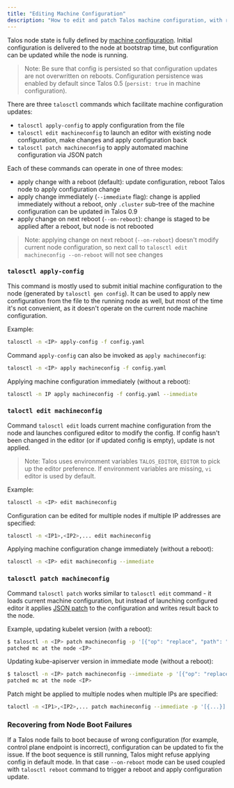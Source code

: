 ```yaml
---
title: "Editing Machine Configuration"
description: "How to edit and patch Talos machine configuration, with reboot, immediately, or stage update on reboot."
---
```


Talos node state is fully defined by [machine configuration](../Reference/configuration/).
Initial configuration is delivered to the node at bootstrap time, but configuration can be updated while the node is running.

> Note: Be sure that config is persisted so that configuration updates are not overwritten on reboots.
> Configuration persistence was enabled by default since Talos 0.5 (`persist: true` in machine configuration).

There are three `talosctl` commands which facilitate machine configuration updates:

* `talosctl apply-config` to apply configuration from the file
* `talosctl edit machineconfig` to launch an editor with existing node configuration, make changes and apply configuration back
* `talosctl patch machineconfig` to apply automated machine configuration via JSON patch

Each of these commands can operate in one of three modes:

* apply change with a reboot (default): update configuration, reboot Talos node to apply configuration change
* apply change immediately (`--immediate` flag): change is applied immediately without a reboot, only `.cluster` sub-tree of the machine configuration can be updated in Talos 0.9
* apply change on next reboot (`--on-reboot`): change is staged to be applied after a reboot, but node is not rebooted

> Note: applying change on next reboot (`--on-reboot`) doesn't modify current node configuration, so next call to
> `talosctl edit machineconfig --on-reboot` will not see changes

### `talosctl apply-config`

This command is mostly used to submit initial machine configuration to the node (generated by `talosctl gen config`).
It can be used to apply new configuration from the file to the running node as well, but most of the time it's not convenient, as it doesn't operate on the current node machine configuration.

Example:

```bash
talosctl -n <IP> apply-config -f config.yaml
```

Command `apply-config` can also be invoked as `apply machineconfig`:

```bash
talosctl -n <IP> apply machineconfig -f config.yaml
```

Applying machine configuration immediately (without a reboot):

```bash
talosctl -n IP apply machineconfig -f config.yaml --immediate
```

### `taloctl edit machineconfig`

Command `talosctl edit` loads current machine configuration from the node and launches configured editor to modify the config.
If config hasn't been changed in the editor (or if updated config is empty), update is not applied.

> Note: Talos uses environment variables `TALOS_EDITOR`, `EDITOR` to pick up the editor preference.
> If environment variables are missing, `vi` editor is used by default.

Example:

```bash
talosctl -n <IP> edit machineconfig
```

Configuration can be edited for multiple nodes if multiple IP addresses are specified:

```bash
talosctl -n <IP1>,<IP2>,... edit machineconfig
```

Applying machine configuration change immediately (without a reboot):

```bash
talosctl -n <IP> edit machineconfig --immediate
```

### `talosctl patch machineconfig`

Command `talosctl patch` works similar to `talosctl edit` command - it loads current machine configuration, but instead of launching configured editor it applies [JSON patch](http://jsonpatch.com/) to the configuration and writes result back to the node.

Example, updating kubelet version (with a reboot):

```bash
$ talosctl -n <IP> patch machineconfig -p '[{"op": "replace", "path": "/machine/kubelet/image", "value": "ghcr.io/talos-systems/kubelet:v1.20.4"}]'
patched mc at the node <IP>
```

Updating kube-apiserver version in immediate mode (without a reboot):

```bash
$ talosctl -n <IP> patch machineconfig --immediate -p '[{"op": "replace", "path": "/cluster/apiServer/image", "value": "k8s.gcr.io/kube-apiserver:v1.20.4"}]'
patched mc at the node <IP>
```

Patch might be applied to multiple nodes when multiple IPs are specified:

```bash
taloctl -n <IP1>,<IP2>,... patch machineconfig --immediate -p '[{...}]'
```

### Recovering from Node Boot Failures

If a Talos node fails to boot because of wrong configuration (for example, control plane endpoint is incorrect), configuration can be updated to fix the issue.
If the boot sequence is still running, Talos might refuse applying config in default mode.
In that case `--on-reboot` mode can be used coupled with `talosctl reboot` command to trigger a reboot and apply configuration update.
